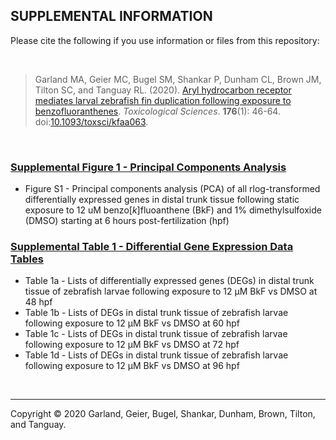 ## SUPPLEMENTAL INFORMATION
Please cite the following if you use information or files from this repository:

<br>

>Garland MA, Geier MC, Bugel SM, Shankar P, Dunham CL, Brown JM, Tilton SC, and Tanguay RL. (2020). [Aryl hydrocarbon receptor mediates larval zebrafish fin duplication following exposure to benzofluoranthenes](https://github.com/Tanguay-Lab/Manuscripts/wiki/Garland_2020_Toxicol_Sci). *Toxicological Sciences*. **176**(1): 46-64. doi:[10.1093/toxsci/kfaa063](https://doi.org/10.1093/toxsci/kfaa063).

<br>

### [Supplemental Figure 1 - Principal Components Analysis](https://github.com/Tanguay-Lab/Manuscripts/blob/main/Garland_2020_Toxicol_Sci/Files/Supplemental_Figure.pdf)
* Figure S1 - Principal components analysis (PCA) of all rlog-transformed differentially expressed genes in distal trunk tissue following static exposure to 12 uM benzo[*k*]fluoanthene (BkF) and 1% dimethylsulfoxide (DMSO) starting at 6 hours post-fertilization (hpf)

### [Supplemental Table 1 - Differential Gene Expression Data Tables](https://github.com/Tanguay-Lab/Manuscripts/blob/main/Garland_2020_Toxicol_Sci/Files/Supplemental_Table.xlsx)
* Table 1a - Lists of differentially expressed genes (DEGs) in distal trunk tissue of zebrafish larvae following exposure to 12 μM BkF vs DMSO at 48 hpf
* Table 1b - Lists of DEGs in distal trunk tissue of zebrafish larvae following exposure to 12 μM BkF vs DMSO at 60 hpf
* Table 1c - Lists of DEGs in distal trunk tissue of zebrafish larvae following exposure to 12 μM BkF vs DMSO at 72 hpf
* Table 1d - Lists of DEGs in distal trunk tissue of zebrafish larvae following exposure to 12 μM BkF vs DMSO at 96 hpf

<br>

***

Copyright © 2020 Garland, Geier, Bugel, Shankar, Dunham, Brown, Tilton, and Tanguay.
